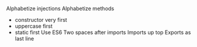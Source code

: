 Alphabetize injections
Alphabetize methods
 - constructor very first
 - uppercase first
 - static first
Use ES6
Two spaces after imports
Imports up top
Exports as last line